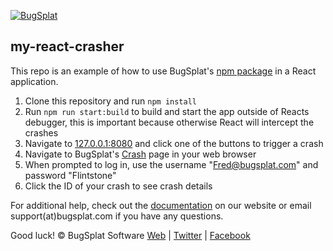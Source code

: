 [![BugSplat](https://s3.amazonaws.com/bugsplat-public/npm/header.png)](https://www.bugsplat.com)
## my-react-crasher
This repo is an example of how to use BugSplat's [npm package](https://www.npmjs.com/package/bugsplat) in a React application.
1. Clone this repository and run `npm install`
2. Run `npm run start:build` to build and start the app outside of Reacts debugger, this is important because otherwise React will intercept the crashes
3. Navigate to [127.0.0.1:8080](http://127.0.0.1:8080) and click one of the buttons to trigger a crash
4. Navigate to BugSplat's [Crash](https://app.bugsplat.com/v2/crashes?database=Fred&c0=appName&f0=CONTAINS&v0=my-react-crasher) page in your web browser
5. When prompted to log in, use the username "Fred@bugsplat.com" and password "Flintstone"
6. Click the ID of your crash to see crash details

For additional help, check out the [documentation](http://www.bugsplat.com/docs/) on our website or email support(at)bugsplat.com if you have any questions.

Good luck!
© BugSplat Software
[Web](https://www.bugsplat.com) | [Twitter](https://twitter.com/BugSplatCo) | [Facebook](https://www.facebook.com/bugsplatsoftware/)
